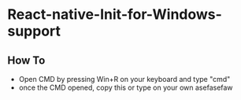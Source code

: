 # React-native-Init-for-Windows-support
## How To
* Open CMD by pressing Win+R on your keyboard and type "cmd"
* once the CMD opened, copy this or type on your own <addr> asefasefaw

